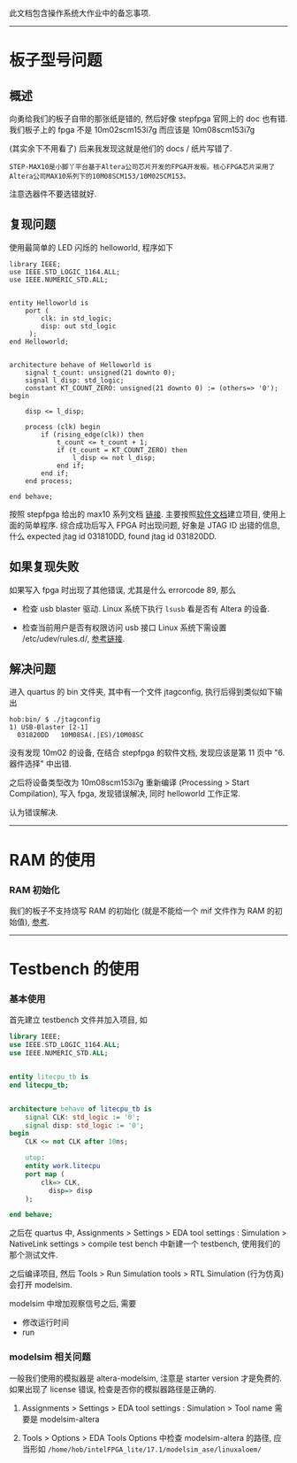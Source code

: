 此文档包含操作系统大作业中的备忘事项.

------------------------------------------------------------------------------

# 板子型号问题

## 概述
向勇给我们的板子自带的那张纸是错的, 然后好像 stepfpga 官网上的 doc 也有错.
我们板子上的 fpga 不是 10m02scm153i7g 而应该是 10m08scm153i7g 

(其实余下不用看了) 后来我发现这就是他们的 docs / 纸片写错了.

    STEP-MAX10是小脚丫平台基于Altera公司芯片开发的FPGA开发板。核心FPGA芯片采用了Altera公司MAX10系列下的10M08SCM153/10M02SCM153。

注意选器件不要选错就好.

## 复现问题
使用最简单的 LED 闪烁的 helloworld, 程序如下
```
library IEEE;
use IEEE.STD_LOGIC_1164.ALL;
use IEEE.NUMERIC_STD.ALL;


entity Helloworld is
    port (
        clk: in std_logic;
        disp: out std_logic
     );
end Helloworld;


architecture behave of Helloworld is
    signal t_count: unsigned(21 downto 0);
    signal l_disp: std_logic;
    constant KT_COUNT_ZERO: unsigned(21 downto 0) := (others=> '0');
begin

    disp <= l_disp;

    process (clk) begin
        if (rising_edge(clk)) then
            t_count <= t_count + 1;
            if (t_count = KT_COUNT_ZERO) then
                l_disp <= not l_disp;
            end if;
        end if;
    end process;

end behave;
```

按照 stepfpga 给出的 max10 系列文档 [链接](http://www.stepfpga.com/doc/step-max10).
主要按照[软件文档](http://www.stepfpga.com/doc/_media/step-max10_v2%E8%BD%AF%E4%BB%B6%E6%89%8B%E5%86%8Cv1.0.pdf)建立项目, 使用上面的简单程序.
综合成功后写入 FPGA 时出现问题, 好象是 JTAG ID 出错的信息, 
什么 expected jtag id 031810DD, found jtag id 031820DD.

## 如果复现失败
如果写入 fpga 时出现了其他错误, 尤其是什么 errorcode 89, 那么

* 检查 usb blaster 驱动. Linux 系统下执行 `lsusb` 看是否有 Altera 的设备.

* 检查当前用户是否有权限访问 usb 接口 
Linux 系统下需设置 /etc/udev/rules.d/, [参考链接](https://ask.fedoraproject.org/en/question/82315/altera-quartus-usb-blaster-jtagd-udev-usb-permissions/).

## 解决问题

进入 quartus 的 bin 文件夹, 其中有一个文件 jtagconfig, 执行后得到类似如下输出
```
hob:bin/ $ ./jtagconfig
1) USB-Blaster [2-1]
  031820DD   10M08SA(.|ES)/10M08SC
```

没有发现 10m02 的设备, 在结合 stepfpga 的软件文档, 发现应该是第 11 页中 "6. 器件选择" 中出错.

之后将设备类型改为 10m08scm153i7g 重新编译 (Processing \> Start Compilation),
写入 fpga, 发现错误解决, 同时 helloworld 工作正常.

认为错误解决.

------------------------------------------------------------------------------

# RAM 的使用

### RAM 初始化
我们的板子不支持烧写 RAM 的初始化 (就是不能给一个 mif 文件作为 RAM 的初始值),
[参考](https://www.alteraforum.com/forum/showthread.php?t=56869).



------------------------------------------------------------------------------

# Testbench 的使用

### 基本使用
首先建立 testbench 文件并加入项目, 如
```vhdl
library IEEE;
use IEEE.STD_LOGIC_1164.ALL;
use IEEE.NUMERIC_STD.ALL;


entity litecpu_tb is
end litecpu_tb;


architecture behave of litecpu_tb is
    signal CLK: std_logic := '0';
    signal disp: std_logic := '0';
begin
    CLK <= not CLK after 10ns;

    utop: 
    entity work.litecpu
    port map (
        clk=> CLK,
		  disp=> disp
    );

end behave;
```

之后在 quartus 中,
Assignments > Settings > EDA tool settings : Simulation > NativeLink settings > compile test bench
中新建一个 testbench, 使用我们的那个测试文件.

之后编译项目, 然后 Tools > Run Simulation tools > RTL Simulation (行为仿真) 会打开 modelsim.

modelsim 中增加观察信号之后, 需要
* 修改运行时间
* run

### modelsim 相关问题

一般我们使用的模拟器是 altera-modelsim, 注意是 starter version 才是免费的.
如果出现了 license 错误, 检查是否你的模拟器路径是正确的.

1. Assignments > Settings > EDA tool settings : Simulation > Tool name 需要是 modelsim-altera

2. Tools > Options > EDA Tools Options 中检查 modelsim-altera 的路径, 应当形如 `/home/hob/intelFPGA_lite/17.1/modelsim_ase/linuxaloem/`

